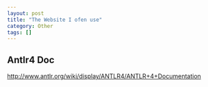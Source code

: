 ```yaml
---
layout: post
title: "The Website I ofen use"
category: Other
tags: []
---
```



## Antlr4 Doc
<http://www.antlr.org/wiki/display/ANTLR4/ANTLR+4+Documentation>